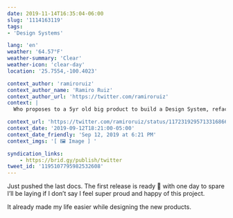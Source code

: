 ```yaml
---
date: 2019-11-14T16:35:04-06:00
slug: '1114163119'
tags:
- 'Design Systems'

lang: 'en'
weather: '64.57°F'
weather-summary: 'Clear'
weather-icon: 'clear-day'
location: '25.7554,-100.4023'

context_author: 'ramiroruiz'
context_author_name: 'Ramiro Ruiz'
context_author_url: 'https://twitter.com/ramiroruiz'
context: |
  Who proposes to a 5yr old big product to build a Design System, refactor the markup and styles, make it responsive for the first time and setup the tool for the component library by the end of November, while being the only designer of the 3 running projects for that application.‪

context_url: 'https://twitter.com/ramiroruiz/status/1172319295713316866?s=12'
context_date: '2019-09-12T18:21:00-05:00'
context_date_friendly: 'Sep 12, 2019 at 6:21 PM'
context_imgs: '[ 🖼 Image ] '

syndication_links:
    - https://brid.gy/publish/twitter
tweet_id: '1195107795982532608'
---
```

Just pushed the last docs. The first release is ready 🎉 with one day to spare I’ll be laying if I don’t say I feel super proud and happy of this project.

It already made my life easier while designing the new products.

